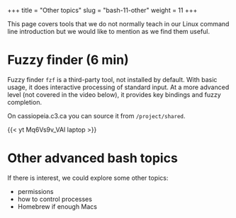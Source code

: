 +++
title = "Other topics"
slug = "bash-11-other"
weight = 11
+++

This page covers tools that we do not normally teach in our Linux command line introduction but we would
like to mention as we find them useful.

# Fuzzy finder (6 min)

Fuzzy finder `fzf` is a third-party tool, not installed by default. With basic usage, it does interactive
processing of standard input. At a more advanced level (not covered in the video below), it provides key
bindings and fuzzy completion.

On cassiopeia.c3.ca you can source it from `/project/shared`.

<!-- ~~~ {.bash} -->
<!-- $ source /project/shared/fzf/.fzf.bash     # each user in each shell or put it into your ~/.bashrc -->
<!-- $ fzf -->
<!-- $ nano $(fzf --height 40%) -->
<!-- $ kill -9 `/bin/ps aux | fzf | awk '{print $2}'` -->
<!-- $ e `find ~/Documents/ -type f | fzf` -->
<!-- ~~~ -->

<!-- 11-fzf.mkv -->
{{< yt Mq6Vs9v_VAI laptop >}}

# Other advanced bash topics

If there is interest, we could explore some other topics:

<!-- - arithmetics -->
- permissions
- how to control processes
- Homebrew if enough Macs
<!-- - GNU Parallel -->
